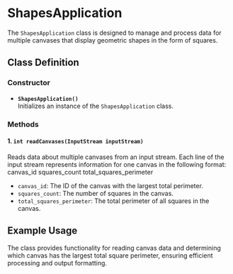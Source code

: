 # ShapesApplication

The `ShapesApplication` class is designed to manage and process data for multiple canvases that display geometric shapes in the form of squares.

## Class Definition

### Constructor
- **`ShapesApplication()`**  
  Initializes an instance of the `ShapesApplication` class.

### Methods
#### 1. `int readCanvases(InputStream inputStream)`
Reads data about multiple canvases from an input stream. Each line of the input stream represents information for one canvas in the following format:
canvas_id squares_count total_squares_perimeter

- `canvas_id`: The ID of the canvas with the largest total perimeter.
- `squares_count`: The number of squares in the canvas.
- `total_squares_perimeter`: The total perimeter of all squares in the canvas.

## Example Usage
The class provides functionality for reading canvas data and determining which canvas has the largest total square perimeter, ensuring efficient processing and output formatting.
